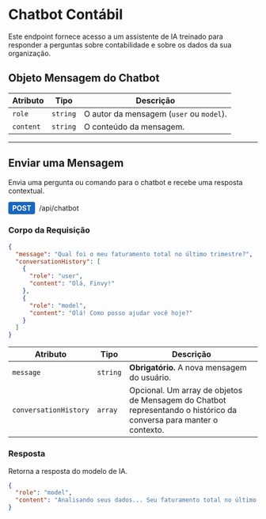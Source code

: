 # Chatbot Contábil

Este endpoint fornece acesso a um assistente de IA treinado para responder a perguntas sobre contabilidade e sobre os dados da sua organização.

## Objeto Mensagem do Chatbot

| Atributo | Tipo | Descrição |
|---|---|---|
| `role` | `string` | O autor da mensagem (`user` ou `model`). |
| `content` | `string` | O conteúdo da mensagem. |

---

## Enviar uma Mensagem

Envia uma pergunta ou comando para o chatbot e recebe uma resposta contextual.

<div style="display: flex; align-items: center; gap: 8px; margin-bottom: 16px;">
  <span style="background-color: #1867C0; color: white; padding: 4px 8px; border-radius: 4px; font-weight: bold;">POST</span>
  <span>/api/chatbot</span>
</div>

### Corpo da Requisição

```json
{
  "message": "Qual foi o meu faturamento total no último trimestre?",
  "conversationHistory": [
    {
      "role": "user",
      "content": "Olá, Finvy!"
    },
    {
      "role": "model",
      "content": "Olá! Como posso ajudar você hoje?"
    }
  ]
}
```

| Atributo | Tipo | Descrição |
|---|---|---|
| `message` | `string` | **Obrigatório.** A nova mensagem do usuário. |
| `conversationHistory` | `array` | Opcional. Um array de objetos de Mensagem do Chatbot representando o histórico da conversa para manter o contexto. |

### Resposta

Retorna a resposta do modelo de IA.

```json
{
  "role": "model",
  "content": "Analisando seus dados... Seu faturamento total no último trimestre foi de R$ 150.000,00, com a maior parte vindo da venda de serviços de consultoria."
}
```